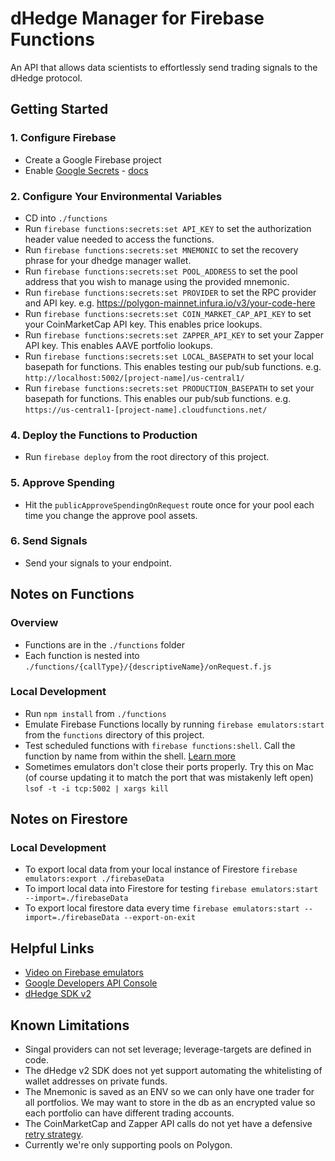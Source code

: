 # dHedge Manager for Firebase Functions
An API that allows data scientists to effortlessly send trading signals to the dHedge protocol.

## Getting Started

### 1. Configure Firebase
- Create a Google Firebase project
- Enable [Google Secrets](https://cloud.google.com/secret-manager) - [docs](https://firebase.google.com/docs/functions/config-env#managing_secrets)

### 2. Configure Your Environmental Variables
- CD into `./functions`
- Run `firebase functions:secrets:set API_KEY` to set the authorization header value needed to access the functions.
- Run `firebase functions:secrets:set MNEMONIC` to set the recovery phrase for your dhedge manager wallet.
- Run `firebase functions:secrets:set POOL_ADDRESS` to set the pool address that you wish to manage using the provided mnemonic.
- Run `firebase functions:secrets:set PROVIDER` to set the RPC provider and API key. e.g. https://polygon-mainnet.infura.io/v3/your-code-here
- Run `firebase functions:secrets:set COIN_MARKET_CAP_API_KEY` to set your CoinMarketCap API key. This enables price lookups.
- Run `firebase functions:secrets:set ZAPPER_API_KEY` to set your Zapper API key. This enables AAVE portfolio lookups.
- Run `firebase functions:secrets:set LOCAL_BASEPATH` to set your local basepath for functions. This enables testing our pub/sub functions. e.g. `http://localhost:5002/[project-name]/us-central1/`
- Run `firebase functions:secrets:set PRODUCTION_BASEPATH` to set your basepath for functions. This enables our pub/sub functions. e.g. `https://us-central1-[project-name].cloudfunctions.net/`


### 4. Deploy the Functions to Production
- Run `firebase deploy` from the root directory of this project.

### 5. Approve Spending
- Hit the `publicApproveSpendingOnRequest` route once for your pool each time you change the approve pool assets.

### 6. Send Signals
- Send your signals to your endpoint.

## Notes on Functions
### Overview
- Functions are in the `./functions` folder
- Each function is nested into `./functions/{callType}/{descriptiveName}/onRequest.f.js`

### Local Development
- Run `npm install` from `./functions`
- Emulate Firebase Functions locally by running `firebase emulators:start` from the `functions` directory of this project.
- Test scheduled functions with `firebase functions:shell`. Call the function by name from within the shell. [Learn more](https://stackoverflow.com/a/69424195/17273215)
- Sometimes emulators don't close their ports properly. Try this on Mac (of course updating it to match the port that was mistakenly left open) `lsof -t -i tcp:5002 | xargs kill`

## Notes on Firestore
### Local Development
- To export local data from your local instance of Firestore `firebase emulators:export ./firebaseData`
- To import local data into Firestore for testing `firebase emulators:start --import=./firebaseData`
- To export local firestore data every time `firebase emulators:start --import=./firebaseData --export-on-exit`


## Helpful Links
- [Video on Firebase emulators](https://www.youtube.com/watch?v=pkgvFNPdiEs)
- [Google Developers API Console](https://console.developers.google.com/apis/dashboard)
- [dHedge SDK v2](https://github.com/dhedge/dhedge-v2-sdk)

## Known Limitations
- Singal providers can not set leverage; leverage-targets are defined in code.
- The dHedge v2 SDK does not yet support automating the whitelisting of wallet addresses on private funds.
- The Mnemonic is saved as an ENV so we can only have one trader for all portfolios. We may want to store in the db as an encrypted value so each portfolio can have different trading accounts.
- The CoinMarketCap and Zapper API calls do not yet have a defensive [retry strategy](https://github.com/tim-kos/node-retry).
- Currently we're only supporting pools on Polygon.